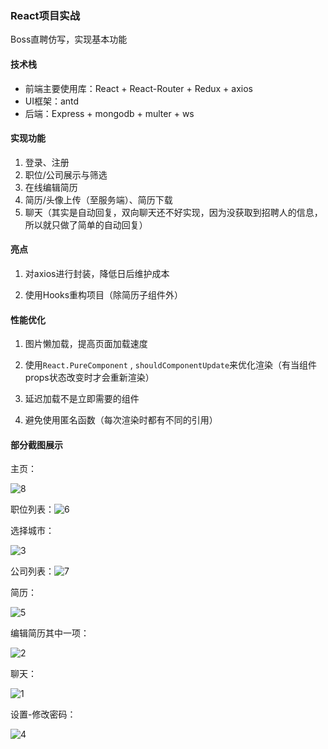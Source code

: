 

### React项目实战

Boss直聘仿写，实现基本功能



#### 技术栈

- 前端主要使用库：React + React-Router + Redux + axios 
- UI框架：antd
- 后端：Express + mongodb + multer + ws



#### 实现功能

1. 登录、注册
2. 职位/公司展示与筛选
3. 在线编辑简历
4. 简历/头像上传（至服务端）、简历下载
5. 聊天（其实是自动回复，双向聊天还不好实现，因为没获取到招聘人的信息，所以就只做了简单的自动回复）



#### 亮点

1. 对axios进行封装，降低日后维护成本

2. 使用Hooks重构项目（除简历子组件外）

   

#### 性能优化

1. 图片懒加载，提高页面加载速度

2. 使用`React.PureComponent` , `shouldComponentUpdate`来优化渲染（有当组件props状态改变时才会重新渲染）

3. 延迟加载不是立即需要的组件

4. 避免使用匿名函数（每次渲染时都有不同的引用）

   



#### 部分截图展示

主页：

![8](https://ftp.bmp.ovh/imgs/2020/05/7119d32ea4a1c628.png)

职位列表：![6](https://ftp.bmp.ovh/imgs/2020/05/d46f20727a81412a.png)

选择城市：

![3](https://ftp.bmp.ovh/imgs/2020/05/8c708b0b4b6243da.png)

公司列表：![7](https://ftp.bmp.ovh/imgs/2020/05/53eb7ec8c3824f56.png)

简历：

![5](https://ftp.bmp.ovh/imgs/2020/05/642ad7fde122da6c.png)

编辑简历其中一项：

![2](https://ftp.bmp.ovh/imgs/2020/05/8eb5a847a1b115be.png)

聊天：

![1](https://ftp.bmp.ovh/imgs/2020/05/77beba31e1edfafe.png)

设置-修改密码：

![4](https://ftp.bmp.ovh/imgs/2020/05/bb927b62c1432b80.png)